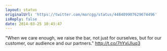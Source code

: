 ```yaml
---
layout: status
originalUrl: 'https://twitter.com/marcgg/status/448409907629674496'
isReply: false
date: 2014-03-25 10:43:47
---
```


"When we care enough, we raise the bar, not just for ourselves, but for our customer, our audience and our partners." http://t.co/7hYxlJIuq3
